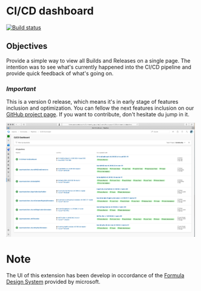 # CI/CD dashboard
[![Build status](https://dev.azure.com/experta/ExpertaSolutions/_apis/build/status/GitHub-VstsDasboard-CI)](https://dev.azure.com/experta/ExpertaSolutions/_build/latest?definitionId=204)


## Objectives

Provide a simple way to view all Builds and Releases on a single page.
The intention was to see what's currently happened into the CI/CD pipeline and provide quick feedback of what's going on.

### ***Important***
This is a version 0 release, which means it's in early stage of features inclusion and optimization.
You can fellow the next features inclusion on our [GitHub project page](https://github.com/expertasolutions/VstsDashboard/issues). If you want to contribute, don't hesitate du jump in it.

![CICD_Screencapture](screenshots/CI_CD_Dashboard.png)

# Note
The UI of this extension has been develop in occordance of the [Formula Design System](https://developer.microsoft.com/en-ca/azure-devops) provided by microsoft.